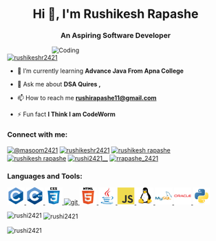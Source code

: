 
<h1 align="center">Hi 👋, I'm Rushikesh Rapashe</h1>
<h3 align="center">An Aspiring Software Developer</h3>
<img align="right" alt="Coding" width="400" src="https://media.tenor.com/rePDfDWO3XoAAAAd/hacking.gif">


<p align="left"> <a href="https://twitter.com/rushikeshr2421" target="blank"><img src="https://img.shields.io/twitter/follow/rushikeshr2421?logo=twitter&style=for-the-badge" alt="rushikeshr2421" /></a> </p>

- 🌱 I’m currently learning **Advance Java From Apna College**

- 💬 Ask me about **DSA Quires ,**

- 📫 How to reach me **rushirapashe11@gmail.com**

- ⚡ Fun fact **I Think I am CodeWorm**

<h3 align="left">Connect with me:</h3>
<p align="left">
<a href="https://codepen.io/@masoom2421" target="blank"><img align="center" src="https://raw.githubusercontent.com/rahuldkjain/github-profile-readme-generator/master/src/images/icons/Social/codepen.svg" alt="@masoom2421" height="30" width="40" /></a>
<a href="https://twitter.com/rushikeshr2421" target="blank"><img align="center" src="https://raw.githubusercontent.com/rahuldkjain/github-profile-readme-generator/master/src/images/icons/Social/twitter.svg" alt="rushikeshr2421" height="30" width="40" /></a>
<a href="https://linkedin.com/in/rushikesh rapashe" target="blank"><img align="center" src="https://raw.githubusercontent.com/rahuldkjain/github-profile-readme-generator/master/src/images/icons/Social/linked-in-alt.svg" alt="rushikesh rapashe" height="30" width="40" /></a>
<a href="https://stackoverflow.com/users/rushikesh rapashe" target="blank"><img align="center" src="https://raw.githubusercontent.com/rahuldkjain/github-profile-readme-generator/master/src/images/icons/Social/stack-overflow.svg" alt="rushikesh rapashe" height="30" width="40" /></a>
<a href="https://instagram.com/rushi2421__" target="blank"><img align="center" src="https://raw.githubusercontent.com/rahuldkjain/github-profile-readme-generator/master/src/images/icons/Social/instagram.svg" alt="rushi2421__" height="30" width="40" /></a>
<a href="https://www.codechef.com/users/rrapashe_2421" target="blank"><img align="center" src="https://cdn.jsdelivr.net/npm/simple-icons@3.1.0/icons/codechef.svg" alt="rrapashe_2421" height="30" width="40" /></a>
</p>

<h3 align="left">Languages and Tools:</h3>
<p align="left"> <a href="https://www.cprogramming.com/" target="_blank" rel="noreferrer"> <img src="https://raw.githubusercontent.com/devicons/devicon/master/icons/c/c-original.svg" alt="c" width="40" height="40"/> </a> <a href="https://www.w3schools.com/cpp/" target="_blank" rel="noreferrer"> <img src="https://raw.githubusercontent.com/devicons/devicon/master/icons/cplusplus/cplusplus-original.svg" alt="cplusplus" width="40" height="40"/> </a> <a href="https://www.w3schools.com/css/" target="_blank" rel="noreferrer"> <img src="https://raw.githubusercontent.com/devicons/devicon/master/icons/css3/css3-original-wordmark.svg" alt="css3" width="40" height="40"/> </a> <a href="https://git-scm.com/" target="_blank" rel="noreferrer"> <img src="https://www.vectorlogo.zone/logos/git-scm/git-scm-icon.svg" alt="git" width="40" height="40"/> </a> <a href="https://www.w3.org/html/" target="_blank" rel="noreferrer"> <img src="https://raw.githubusercontent.com/devicons/devicon/master/icons/html5/html5-original-wordmark.svg" alt="html5" width="40" height="40"/> </a> <a href="https://www.java.com" target="_blank" rel="noreferrer"> <img src="https://raw.githubusercontent.com/devicons/devicon/master/icons/java/java-original.svg" alt="java" width="40" height="40"/> </a> <a href="https://developer.mozilla.org/en-US/docs/Web/JavaScript" target="_blank" rel="noreferrer"> <img src="https://raw.githubusercontent.com/devicons/devicon/master/icons/javascript/javascript-original.svg" alt="javascript" width="40" height="40"/> </a> <a href="https://www.linux.org/" target="_blank" rel="noreferrer"> <img src="https://raw.githubusercontent.com/devicons/devicon/master/icons/linux/linux-original.svg" alt="linux" width="40" height="40"/> </a> <a href="https://www.mysql.com/" target="_blank" rel="noreferrer"> <img src="https://raw.githubusercontent.com/devicons/devicon/master/icons/mysql/mysql-original-wordmark.svg" alt="mysql" width="40" height="40"/> </a> <a href="https://www.oracle.com/" target="_blank" rel="noreferrer"> <img src="https://raw.githubusercontent.com/devicons/devicon/master/icons/oracle/oracle-original.svg" alt="oracle" width="40" height="40"/> </a> <a href="https://www.python.org" target="_blank" rel="noreferrer"> <img src="https://raw.githubusercontent.com/devicons/devicon/master/icons/python/python-original.svg" alt="python" width="40" height="40"/> </a> </p>

<p><img align="left" src="https://github-readme-stats.vercel.app/api/top-langs?username=rushi2421&show_icons=true&locale=en&layout=compact" alt="rushi2421" /></p>

<p>&nbsp;<img align="center" src="https://github-readme-stats.vercel.app/api?username=rushi2421&show_icons=true&locale=en" alt="rushi2421" /></p>

<p><img align="center" src="https://github-readme-streak-stats.herokuapp.com/?user=rushi2421&" alt="rushi2421" /></p>
